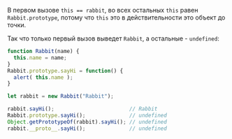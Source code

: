 
В первом вызове `this == rabbit`, во всех остальных `this` равен `Rabbit.prototype`, потому что `this` это в действительности это объект до точки.

Так что только первый вызов выведет `Rabbit`, а остальные - `undefined`:

```js run
function Rabbit(name) {
  this.name = name;
}
Rabbit.prototype.sayHi = function() {
  alert( this.name );
}

let rabbit = new Rabbit("Rabbit");

rabbit.sayHi();                        // Rabbit
Rabbit.prototype.sayHi();              // undefined
Object.getPrototypeOf(rabbit).sayHi(); // undefined
rabbit.__proto__.sayHi();              // undefined
```
